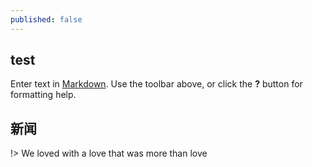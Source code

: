 ```yaml
---
published: false
---
```

## test


Enter text in [Markdown](http://daringfireball.net/projects/markdown/). Use the toolbar above, or click the **?** button for formatting help.
## 新闻
!> We loved with a love that was more than love

















